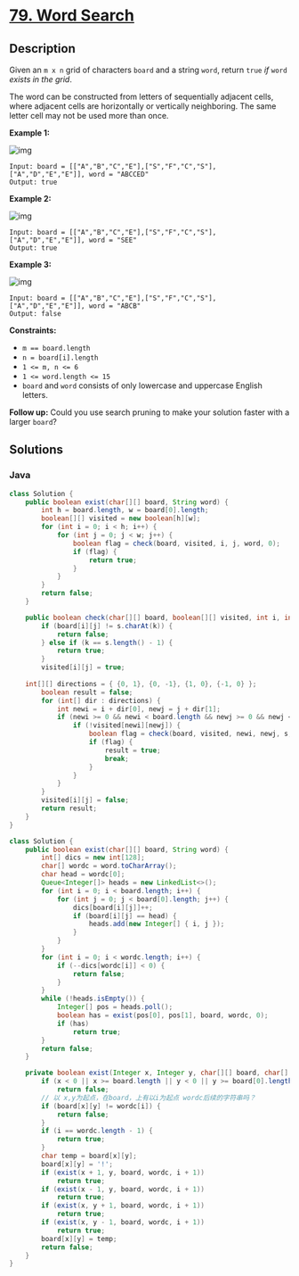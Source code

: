 # [79. Word Search](https://leetcode-cn.com/problems/word-search/)

## Description




Given an `m x n` grid of characters `board` and a string `word`, return `true` *if* `word` *exists in the grid*.

The word can be constructed from letters of sequentially adjacent cells, where adjacent cells are horizontally or vertically neighboring. The same letter cell may not be used more than once.

 

**Example 1:**

![img](https://assets.leetcode.com/uploads/2020/11/04/word2.jpg)

```
Input: board = [["A","B","C","E"],["S","F","C","S"],["A","D","E","E"]], word = "ABCCED"
Output: true
```

**Example 2:**

![img](https://assets.leetcode.com/uploads/2020/11/04/word-1.jpg)

```
Input: board = [["A","B","C","E"],["S","F","C","S"],["A","D","E","E"]], word = "SEE"
Output: true
```

**Example 3:**

![img](https://assets.leetcode.com/uploads/2020/10/15/word3.jpg)

```
Input: board = [["A","B","C","E"],["S","F","C","S"],["A","D","E","E"]], word = "ABCB"
Output: false
```

 

**Constraints:**

- `m == board.length`
- `n = board[i].length`
- `1 <= m, n <= 6`
- `1 <= word.length <= 15`
- `board` and `word` consists of only lowercase and uppercase English letters.

 

**Follow up:** Could you use search pruning to make your solution faster with a larger `board`?

## Solutions

### Java

```java
class Solution {
    public boolean exist(char[][] board, String word) {
        int h = board.length, w = board[0].length;
        boolean[][] visited = new boolean[h][w];
        for (int i = 0; i < h; i++) {
            for (int j = 0; j < w; j++) {
                boolean flag = check(board, visited, i, j, word, 0);
                if (flag) {
                    return true;
                }
            }
        }
        return false;
    }

    public boolean check(char[][] board, boolean[][] visited, int i, int j, String s, int k) {
        if (board[i][j] != s.charAt(k)) {
            return false;
        } else if (k == s.length() - 1) {
            return true;
        }
        visited[i][j] = true;
        
	int[][] directions = { {0, 1}, {0, -1}, {1, 0}, {-1, 0} };
        boolean result = false;
        for (int[] dir : directions) {
            int newi = i + dir[0], newj = j + dir[1];
            if (newi >= 0 && newi < board.length && newj >= 0 && newj < board[0].length) {
                if (!visited[newi][newj]) {
                    boolean flag = check(board, visited, newi, newj, s, k + 1);
                    if (flag) {
                        result = true;
                        break;
                    }
                }
            }
        }
        visited[i][j] = false;
        return result;
    }
}
```

```java
class Solution {
	public boolean exist(char[][] board, String word) {
		int[] dics = new int[128];
		char[] wordc = word.toCharArray();
		char head = wordc[0];
		Queue<Integer[]> heads = new LinkedList<>();
		for (int i = 0; i < board.length; i++) {
			for (int j = 0; j < board[0].length; j++) {
				dics[board[i][j]]++;
				if (board[i][j] == head) {
					heads.add(new Integer[] { i, j });
				}
			}
		}
		for (int i = 0; i < wordc.length; i++) {
			if (--dics[wordc[i]] < 0) {
				return false;
			}
		}
		while (!heads.isEmpty()) {
			Integer[] pos = heads.poll();
			boolean has = exist(pos[0], pos[1], board, wordc, 0);
			if (has)
				return true;
		}
		return false;
	}

	private boolean exist(Integer x, Integer y, char[][] board, char[] wordc, int i) {
		if (x < 0 || x >= board.length || y < 0 || y >= board[0].length)
			return false;
		// 以 x,y为起点，在board，上有以i为起点 wordc后续的字符串吗？
		if (board[x][y] != wordc[i]) {
			return false;
		}
		if (i == wordc.length - 1) {
			return true;
		}
		char temp = board[x][y];
		board[x][y] = '!';
		if (exist(x + 1, y, board, wordc, i + 1))
			return true;
		if (exist(x - 1, y, board, wordc, i + 1))
			return true;
		if (exist(x, y + 1, board, wordc, i + 1))
			return true;
		if (exist(x, y - 1, board, wordc, i + 1))
			return true;
		board[x][y] = temp;
		return false;
	}
}
```

